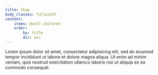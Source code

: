 ```yaml
---
title: Shop
body_classes: fullwidth
content:
    items: @self.children
    order:
        by: title
        dir: asc
---
```


Lorem ipsum dolor sit amet, consectetur adipisicing elit, sed do eiusmod
tempor incididunt ut labore et dolore magna aliqua. Ut enim ad minim veniam,
quis nostrud exercitation ullamco laboris nisi ut aliquip ex ea commodo
consequat.
